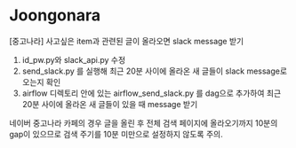 # Joongonara
[중고나라] 사고싶은 item과 관련된 글이 올라오면 slack message 받기


1. id_pw.py와 slack_api.py 수정
2. send_slack.py 를 실행해 최근 20분 사이에 올라온 새 글들이 slack message로 오는지 확인
3. airflow 디렉토리 안에 있는 airflow_send_slack.py 를 dag으로 추가하여 최근 20분 사이에 올라온 새 글들이 있을 때 message 받기

네이버 중고나라 카페의 경우 글을 올린 후 전체 검색 페이지에 올라오기까지 10분의 gap이 있으므로 검색 주기를 10분 미만으로 설정하지 않도록 주의.
